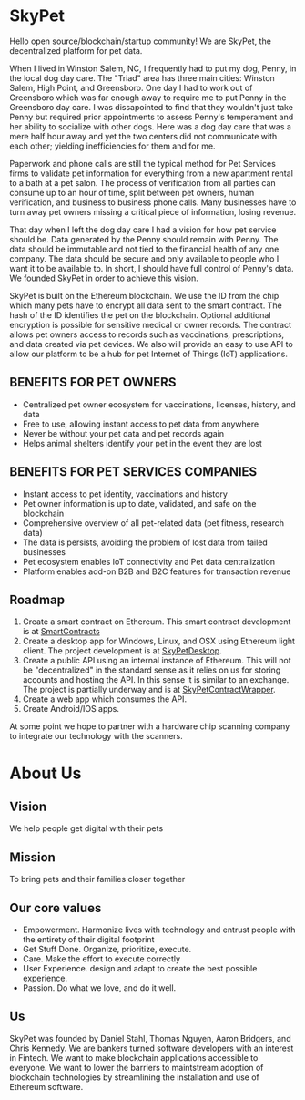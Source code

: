 # SkyPet
Hello open source/blockchain/startup community!  We are SkyPet, the decentralized platform for pet data.  

When I lived in Winston Salem, NC, I frequently had to put my dog, Penny, in the local dog day care.  The "Triad" area has three main cities: Winston Salem, High Point, and Greensboro.  One day I had to work out of Greensboro which was far enough away to require me to put Penny in the Greensboro day care.  I was dissapointed to find that they wouldn't just take Penny but required prior appointments to assess Penny's temperament and her ability to socialize with other dogs.  Here was a dog day care that was a mere half hour away and yet the two centers did not communicate with each other; yielding inefficiencies for them and for me.  

Paperwork and phone calls are still the typical method for Pet Services firms to validate pet information for everything from a new apartment rental to a bath at a pet salon.  The process of verification from all parties can consume up to an hour of time, split between pet owners, human verification, and business to business phone calls. Many businesses have to turn away pet owners missing a critical piece of information, losing revenue.

That day when I left the dog day care I had a vision for how pet service should be.  Data generated by the Penny should remain with Penny.  The data should be immutable and not tied to the financial health of any one company.  The data should be secure and only available to people who I want it to be available to.  In short, I should have full control of Penny's data.  We founded SkyPet in order to achieve this vision.

SkyPet is built on the Ethereum blockchain.  We use the ID from the chip which many pets have to encrypt all data sent to the smart contract.  The hash of the ID identifies the pet on the blockchain.  Optional additional encryption is possible for sensitive medical or owner records.  The contract allows pet owners access to records such as vaccinations, prescriptions, and data created via pet devices. We also will provide an easy to use API to allow our platform to be a hub for pet Internet of Things (IoT) applications. 

## BENEFITS FOR PET OWNERS
* Centralized pet owner ecosystem for vaccinations, licenses, history, and data
* Free to use, allowing instant access to pet data from anywhere
* Never be without your pet data and pet records again
* Helps animal shelters identify your pet in the event they are lost

## BENEFITS FOR PET SERVICES COMPANIES
* Instant access to pet identity, vaccinations and history
* Pet owner information is up to date, validated, and safe on the blockchain
* Comprehensive overview of all pet-related data (pet fitness, research data)
* The data is persists, avoiding the problem of lost data from failed businesses
* Pet ecosystem enables IoT connectivity and Pet data centralization
* Platform enables add-on B2B and B2C features for transaction revenue

## Roadmap

1. Create a smart contract on Ethereum.  This smart contract development is at [SmartContracts](https://github.com/SkyPet/SmartContracts)
2. Create a desktop app for Windows, Linux, and OSX using Ethereum light client.  The project development is at [SkyPetDesktop](https://github.com/SkyPet/SkyPetDesktop).
3. Create a public API using an internal instance of Ethereum.  This will not be "decentralized" in the standard sense as it relies on us for storing accounts and hosting the API.  In this sense it is similar to an exchange.  The project is partially underway and is at [SkyPetContractWrapper](https://github.com/SkyPet/SkyPetContractWrapper).
4. Create a web app which consumes the API.  
5. Create Android/IOS apps.  

At some point we hope to partner with a hardware chip scanning company to integrate our technology with the scanners.  

# About Us

## Vision
We help people get digital with their pets
## Mission
To bring pets and their families closer together
## Our core values
* Empowerment.  Harmonize lives with technology and entrust people with the entirety of their digital footprint
* Get Stuff Done.  Organize, prioritize, execute.
* Care. Make the effort to execute correctly
* User Experience.  design and adapt to create the best possible experience.
* Passion.  Do what we love, and do it well.

## Us

SkyPet was founded by Daniel Stahl, Thomas Nguyen, Aaron Bridgers, and Chris Kennedy. We are bankers turned software developers with an interest in Fintech.  We want to make blockchain applications accessible to everyone.  We want to lower the barriers to maintstream adoption of blockchain technologies by streamlining the installation and use of Ethereum software. 

